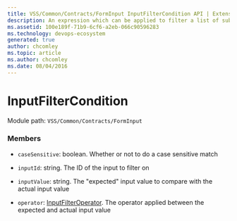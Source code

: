 ```yaml
---
title: VSS/Common/Contracts/FormInput InputFilterCondition API | Extensions for Azure DevOps Services
description: An expression which can be applied to filter a list of subscription inputs
ms.assetid: 100e189f-71b9-6cf6-a2eb-066c90596283
ms.technology: devops-ecosystem
generated: true
author: chcomley
ms.topic: article
ms.author: chcomley
ms.date: 08/04/2016
---
```


# InputFilterCondition

Module path: `VSS/Common/Contracts/FormInput`

### Members

- `caseSensitive`: boolean. Whether or not to do a case sensitive match

- `inputId`: string. The ID of the input to filter on

- `inputValue`: string. The &quot;expected&quot; input value to compare with the actual input value

- `operator`: [InputFilterOperator](../../../../VSS/Common/Contracts/FormInput/InputFilterOperator.md). The operator applied between the expected and actual input value
